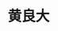 ---
# Display name

title: 黄良大
user_groups: ["Graduated Master Students"]



organizations:
- name: 2000-2003 co-supervised with Prof. Weinan E

Interests:
- Bingham closure of liquid crystalline polymers

---